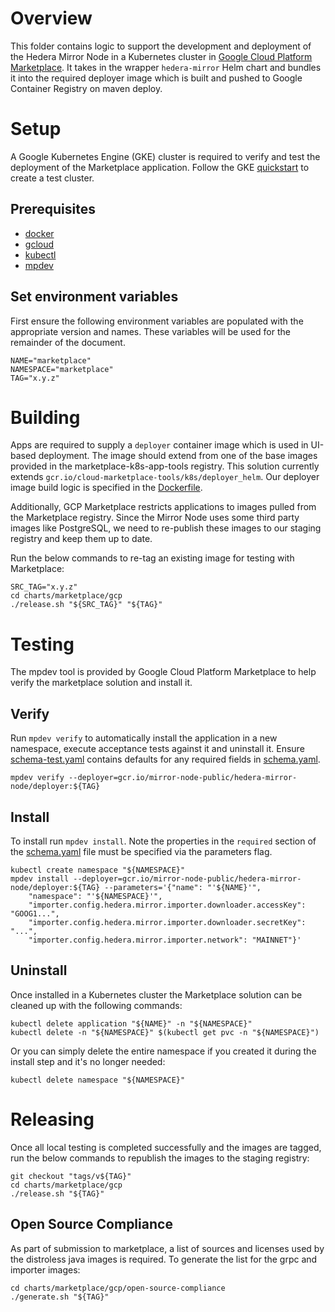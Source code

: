 # Overview

This folder contains logic to support the development and deployment of the Hedera Mirror Node in a Kubernetes cluster
in [Google Cloud Platform Marketplace](https://console.cloud.google.com/marketplace). It takes in the wrapper
`hedera-mirror` Helm chart and bundles it into the required deployer image which is built and pushed to Google Container
Registry on maven deploy.

# Setup

A Google Kubernetes Engine (GKE) cluster is required to verify and test the deployment of the Marketplace application.
Follow the GKE [quickstart](https://cloud.google.com/kubernetes-engine/docs/quickstart) to create a test cluster.

## Prerequisites

- [docker](https://docs.docker.com/install/)
- [gcloud](https://cloud.google.com/sdk/gcloud/)
- [kubectl](https://kubernetes.io/docs/tasks/tools/install-kubectl/)
- [mpdev](https://github.com/GoogleCloudPlatform/marketplace-k8s-app-tools/blob/master/docs/mpdev-references.md)

## Set environment variables

First ensure the following environment variables are populated with the appropriate version and names. These variables
will be used for the remainder of the document.

    NAME="marketplace"
    NAMESPACE="marketplace"
    TAG="x.y.z"

# Building

Apps are required to supply a `deployer` container image which is used in UI-based deployment. The image should extend
from one of the base images provided in the marketplace-k8s-app-tools registry. This solution currently
extends `gcr.io/cloud-marketplace-tools/k8s/deployer_helm`. Our deployer image build logic is specified in
the [Dockerfile](Dockerfile).

Additionally, GCP Marketplace restricts applications to images pulled from the Marketplace registry. Since the Mirror
Node uses some third party images like PostgreSQL, we need to re-publish these images to our staging registry and keep
them up to date.

Run the below commands to re-tag an existing image for testing with Marketplace:

    SRC_TAG="x.y.z"
    cd charts/marketplace/gcp
    ./release.sh "${SRC_TAG}" "${TAG}"

# Testing

The mpdev tool is provided by Google Cloud Platform Marketplace to help verify the marketplace solution and install it.

## Verify

Run `mpdev verify` to automatically install the application in a new namespace, execute acceptance tests against it and
uninstall it. Ensure [schema-test.yaml](schema-test.yaml) contains defaults for any required fields
in [schema.yaml](schema.yaml).

    mpdev verify --deployer=gcr.io/mirror-node-public/hedera-mirror-node/deployer:${TAG}

## Install

To install run `mpdev install`. Note the properties in the `required` section of the [schema.yaml](schema.yaml)
file must be specified via the parameters flag.

    kubectl create namespace "${NAMESPACE}"
    mpdev install --deployer=gcr.io/mirror-node-public/hedera-mirror-node/deployer:${TAG} --parameters='{"name": "'${NAME}'",
        "namespace": "'${NAMESPACE}'",
        "importer.config.hedera.mirror.importer.downloader.accessKey": "GOOG1...",
        "importer.config.hedera.mirror.importer.downloader.secretKey": "...",
        "importer.config.hedera.mirror.importer.network": "MAINNET"}'

## Uninstall

Once installed in a Kubernetes cluster the Marketplace solution can be cleaned up with the following commands:

    kubectl delete application "${NAME}" -n "${NAMESPACE}"
    kubectl delete -n "${NAMESPACE}" $(kubectl get pvc -n "${NAMESPACE}")

Or you can simply delete the entire namespace if you created it during the install step and it's no longer needed:

    kubectl delete namespace "${NAMESPACE}"

# Releasing

Once all local testing is completed successfully and the images are tagged, run the below commands to republish the
images to the staging registry:

    git checkout "tags/v${TAG}"
    cd charts/marketplace/gcp
    ./release.sh "${TAG}"

## Open Source Compliance

As part of submission to marketplace, a list of sources and licenses used by the distroless java images is required. To
generate the list for the grpc and importer images:

    cd charts/marketplace/gcp/open-source-compliance
    ./generate.sh "${TAG}"